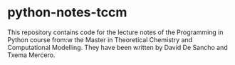 # python-notes-tccm
This repository contains code for the lecture notes of the 
Programming in Python course from:w
the Master in Theoretical
Chemistry and Computational Modelling. They have been
written by David De Sancho and Txema Mercero.
